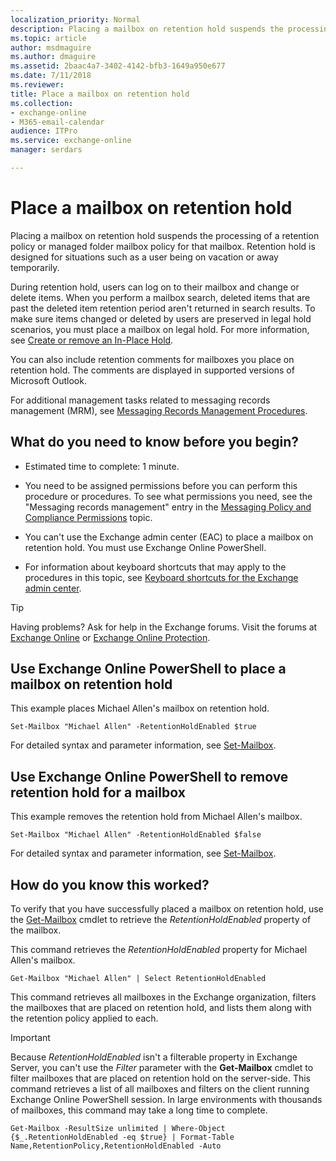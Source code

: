 ```yaml
---
localization_priority: Normal
description: Placing a mailbox on retention hold suspends the processing of a retention policy or managed folder mailbox policy for that mailbox. Retention hold is designed for situations such as a user being on vacation or away temporarily.
ms.topic: article
author: msdmaguire
ms.author: dmaguire
ms.assetid: 2baac4a7-3402-4142-bfb3-1649a950e677
ms.date: 7/11/2018
ms.reviewer: 
title: Place a mailbox on retention hold
ms.collection: 
- exchange-online
- M365-email-calendar
audience: ITPro
ms.service: exchange-online
manager: serdars

---
```


# Place a mailbox on retention hold

Placing a mailbox on retention hold suspends the processing of a retention policy or managed folder mailbox policy for that mailbox. Retention hold is designed for situations such as a user being on vacation or away temporarily.

During retention hold, users can log on to their mailbox and change or delete items. When you perform a mailbox search, deleted items that are past the deleted item retention period aren't returned in search results. To make sure items changed or deleted by users are preserved in legal hold scenarios, you must place a mailbox on legal hold. For more information, see [Create or remove an In-Place Hold](../../security-and-compliance/create-or-remove-in-place-holds.md).

You can also include retention comments for mailboxes you place on retention hold. The comments are displayed in supported versions of Microsoft Outlook.

For additional management tasks related to messaging records management (MRM), see [Messaging Records Management Procedures](https://technet.microsoft.com/library/bc2ff408-4a2b-4202-9515-e3e922a6320d.aspx).

## What do you need to know before you begin?

- Estimated time to complete: 1 minute.

- You need to be assigned permissions before you can perform this procedure or procedures. To see what permissions you need, see the "Messaging records management" entry in the [Messaging Policy and Compliance Permissions](https://technet.microsoft.com/library/ec4d3b9f-b85a-4cb9-95f5-6fc149c3899b.aspx) topic.

- You can't use the Exchange admin center (EAC) to place a mailbox on retention hold. You must use Exchange Online PowerShell.

- For information about keyboard shortcuts that may apply to the procedures in this topic, see [Keyboard shortcuts for the Exchange admin center](../../accessibility/keyboard-shortcuts-in-admin-center.md).

> [!TIP]
> Having problems? Ask for help in the Exchange forums. Visit the forums at [Exchange Online](https://go.microsoft.com/fwlink/p/?linkId=267542) or [Exchange Online Protection](https://go.microsoft.com/fwlink/p/?linkId=285351).

## Use Exchange Online PowerShell to place a mailbox on retention hold

This example places Michael Allen's mailbox on retention hold.

```
Set-Mailbox "Michael Allen" -RetentionHoldEnabled $true
```

For detailed syntax and parameter information, see [Set-Mailbox](https://technet.microsoft.com/library/a0d413b9-d949-4df6-ba96-ac0906dedae2.aspx).

## Use Exchange Online PowerShell to remove retention hold for a mailbox

This example removes the retention hold from Michael Allen's mailbox.

```
Set-Mailbox "Michael Allen" -RetentionHoldEnabled $false
```

For detailed syntax and parameter information, see [Set-Mailbox](https://technet.microsoft.com/library/a0d413b9-d949-4df6-ba96-ac0906dedae2.aspx).

## How do you know this worked?

To verify that you have successfully placed a mailbox on retention hold, use the [Get-Mailbox](https://technet.microsoft.com/library/8a5a6eb9-4a75-47f9-ae3b-a3ba251cf9a8.aspx) cmdlet to retrieve the _RetentionHoldEnabled_ property of the mailbox.

This command retrieves the _RetentionHoldEnabled_ property for Michael Allen's mailbox.

```
Get-Mailbox "Michael Allen" | Select RetentionHoldEnabled
```

This command retrieves all mailboxes in the Exchange organization, filters the mailboxes that are placed on retention hold, and lists them along with the retention policy applied to each.

> [!IMPORTANT]
> Because _RetentionHoldEnabled_ isn't a filterable property in Exchange Server, you can't use the _Filter_ parameter with the **Get-Mailbox** cmdlet to filter mailboxes that are placed on retention hold on the server-side. This command retrieves a list of all mailboxes and filters on the client running Exchange Online PowerShell session. In large environments with thousands of mailboxes, this command may take a long time to complete.

```
Get-Mailbox -ResultSize unlimited | Where-Object {$_.RetentionHoldEnabled -eq $true} | Format-Table Name,RetentionPolicy,RetentionHoldEnabled -Auto
```

